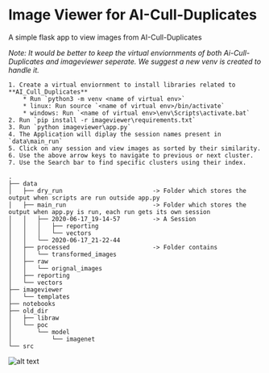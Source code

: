 # Image Viewer for AI-Cull-Duplicates

A simple flask app to view images from AI-Cull-Duplicates

_Note: It would be better to keep the virtual enviornments of both Ai-Cull-Duplicates and imageviewer seperate. We suggest a new venv is created to handle it._

    1. Create a virtual enviornment to install libraries related to **AI_Cull_Duplicates**
        * Run `python3 -m venv <name of virtual env>`
        * linux: Run source `<name of virtual env>/bin/activate`
        * windows: Run `<name of virtual env>\env\Scripts\activate.bat`
    2. Run `pip install -r imageviewer\requirements.txt`
    3. Run `python imageviewer\app.py`
    4. The Application will diplay the session names present in `data\main_run`
    5. Click on any session and view images as sorted by their similarity.
    6. Use the above arrow keys to navigate to previous or next cluster.
    7. Use the Search bar to find specific clusters using their index.

```
.
├── data
│   ├── dry_run                         -> Folder which stores the output when scripts are run outside app.py
│   ├── main_run                        -> Folder which stores the output when app.py is run, each run gets its own session
│   │   ├── 2020-06-17_19-14-57         -> A Session
│   │   │   ├── reporting
│   │   │   └── vectors
│   │   └── 2020-06-17_21-22-44
│   ├── processed                       -> Folder contains
│   │   └── transformed_images
│   ├── raw
│   │   └── orignal_images
│   ├── reporting
│   └── vectors
├── imageviewer
│   └── templates
├── notebooks
├── old_dir
│   ├── libraw
│   └── poc
│       └── model
│           └── imagenet
└── src
```

![alt text](http://url/to/img.png)
